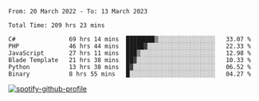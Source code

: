 <!--START_SECTION:waka-->

```text
From: 20 March 2022 - To: 13 March 2023

Total Time: 209 hrs 23 mins

C#               69 hrs 14 mins  ████████▒░░░░░░░░░░░░░░░░   33.07 %
PHP              46 hrs 44 mins  █████▓░░░░░░░░░░░░░░░░░░░   22.33 %
JavaScript       27 hrs 11 mins  ███▒░░░░░░░░░░░░░░░░░░░░░   12.98 %
Blade Template   21 hrs 38 mins  ██▓░░░░░░░░░░░░░░░░░░░░░░   10.33 %
Python           13 hrs 38 mins  █▓░░░░░░░░░░░░░░░░░░░░░░░   06.52 %
Binary           8 hrs 55 mins   █░░░░░░░░░░░░░░░░░░░░░░░░   04.27 %
```

<!--END_SECTION:waka-->
[![spotify-github-profile](https://spotify-github-profile.vercel.app/api/view?uid=c00zprrvy9xiloa9qnco3hmng&cover_image=true&theme=novatorem&show_offline=false&background_color=121212&bar_color=53b14f&bar_color_cover=false)](https://spotify-github-profile.vercel.app/api/view?uid=c00zprrvy9xiloa9qnco3hmng&redirect=true)
